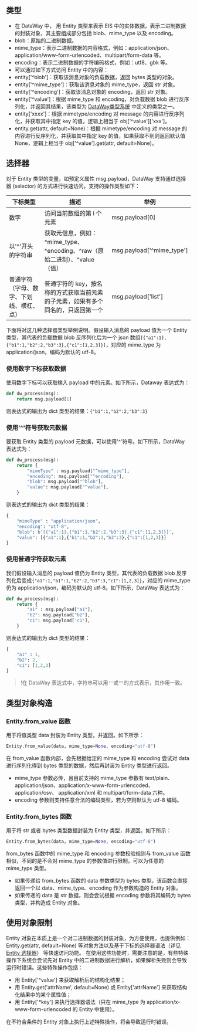 

## 类型
- 在 DataWay 中， 用 Entity 类型来表示 EIS 中的实体数据，表示二进制数据的封装对象，其主要组成部分包括 blob、mime_type 以及 encoding。
 - blob：原始的二进制数据。
 - mime_type：表示二进制数据的内容格式，例如：application/json、application/www-form-urlencoded、multipart/form-data 等。
 - encoding：表示二进制数据的字符编码格式，例如：utf8、gbk 等。
- 可以通过如下方式访问 Entity 中的内容：
 - entity['^blob']：获取该消息对象的负载数据，返回 bytes 类型的对象。
 - entity['^mime_type']：获取该消息对象的 mime_type，返回 str 对象。
 - entity['^encoding']：获取该消息对象的 encoding，返回 str 对象。
 - entity['^value']：根据 mime_type 和 encoding，对负载数据 blob 进行反序列化，并返回其结果，该类型为 [DataWay类型系统](https://cloud.tencent.com/document/product/1270/55572) 中定义的类型之一。
- entity['xxxx']：根据 mimetype/encoding 对 message 的内容进行反序列化，并获取其中指定 key 的值，逻辑上相当于 obj<span>['^value']</span>['xxx']。
- entity.get(attr, default=None)：根据 mimetype/encoding 对 message 的内容进行反序列化，并获取其中指定 key 的值，如果获取不到则返回默认值 None，逻辑上相当于 obj['^value'].get(attr, default=None)。

## 选择器
对于 Entity 类型的变量，如预定义属性 msg.payload，DataWay 支持通过选择器 (selector) 的方式进行快速访问，支持的操作类型如下：

| 下标类型                                 | 描述                                                         | 举例                      |
| ---------------------------------------- | ------------------------------------------------------------ | ------------------------- |
| 数字                                     | 访问当前数组的第 i 个元素                                    | msg.payload[0]            |
| 以'^'开头的字符串                        | 获取元信息，例如：^mime_type、^encoding、^raw（原始二进制）、^value（值） | msg.payload['^mime_type'] |
| 普通字符（字母、数字、下划线、横杠、点） | 普通字符的 key，按名称的方式获取当前元素的子元素，如果有多个同名的，只返回第一个 | msg.payload['list']       |

下面将对这几种选择器类型举例说明。假设输入消息的 payload 值为一个 Entity 类型，其代表的负载数据 blob 反序列化后为一个 json 数组`[{"a1":1},{"b1":1,"b2":2,"b3":3},{"c1":[1,2,3]}]`，对应的 mime_type 为 application/json，编码为默认的 utf-8。

### 使用数字下标获取数据
使用数字下标可以获取输入 payload 中的元素。如下所示，Dataway 表达式为：
```python
def dw_process(msg):
    return msg.payload[1]
```
则表达式的输出为 dict 类型的结果：`{"b1":1,"b2":2,"b3":3}`
### 使用'^'符号获取元数据
要获取 Entity 类型的 payload 元数据，可以使用'^'符号。如下所示，DataWay 表达式为：
```python
def dw_process(msg):
    return {
        "mimeType" : msg.payload["^mime_type"],
        "encoding": msg.payload["^encoding"],
        "blob": msg.payload["^blob"],
        "value": msg.payload["^value"],
    }
```
则表达式的输出为 dict 类型的结果：
```python
{
    "mimeType" : "application/json",
    "encoding": "utf-8",
    "blob": b'[{"a1":1},{"b1":1,"b2":2,"b3":3},{"c1":[1,2,3]}]',
    "value": [{"a1":1},{"b1":1,"b2":2,"b3":3},{"c1":[1,2,3]}]
}
```
### 使用普通字符获取元素
我们假设输入消息的 payload 值仍为 Entity 类型，其代表的负载数据 blob 反序列化后变成`{"a1":1,"b1":1,"b2":2,"b3":3,"c1":[1,2,3]}`，对应的 mime_type 仍为 application/json，编码为默认的 utf-8。如下所示，DataWay 表达式为：
```python
def dw_process(msg):
    return {
        "a1" : msg.payload["a1"],
        "b2": msg.payload["b2"],
        "c1": msg.payload['c1'],
    }
```
则表达式的输出为 dict 类型的结果：
```python
{
    "a1" : 1,
    "b2": 2,
    "c1": [1,2,3]
}
```
>!在 DataWay 表达式中，字符串可以用`''`或`""`的方式表示，其作用一致。

## 类型对象构造
### Entity.from_value 函数
用于将值类型 data 封装为 Entity 类型，并返回。如下所示：
```python
Entity.from_value(data, mime_type=None, encoding="utf-8")
```
在 from_value 函数内部，会先根据给定的 mime_type 和 encoding 尝试对 data 进行序列化得到 bytes 类型的数据，然后再封装为 Entity 类型进行返回。
- mime_type 参数必传，且目前支持的 mime_type 参数有 text/plain、application/json、application/x-www-form-urlencoded、application/csv、 application/xml 和 multipart/form-data 六种。
- encoding 参数则支持任意合法的编码类型，若为空则默认为 utf-8 编码。

### Entity.from_bytes 函数
用于将 str 或者 bytes 类型数据封装为 Entity 类型，并返回。如下所示：
```python
Entity.from_bytes(data, mime_type=None, encoding="utf-8")
```
from_bytes 函数中的 mime_type 和 encoding 参数校验规则与 from_value 函数相似，不同的是不会对 mime_type 的参数值进行限制，可以为任意的 mime_type 类型。
- 如果传递给 from_bytes 函数的 data 参数类型为 bytes 类型，该函数会直接返回一个以 data、mime_type、encoding 作为参数构造的 Entity 对象。
- 如果传递的 data 是 str 数据，则会尝试根据 encoding 参数将其编码为 bytes 类型，并构造成 Entity 对象。

## 使用对象限制
Entity 对象在本质上是一个对二进制数据的封装对象，为方便使用，也提供例如：Entity.get(attr, default=None) 等对象方法以及基于下标的选择器语法（详见[ Entity 选择器](#selectors)） 等快速访问功能。
在使用这些功能时，需要注意的是，有些特殊操作下系统会尝试先对 Entity 中的二进制数据进行解析，如果解析失败则会导致运行时错误。这些特殊操作包括：
- 用 Entity['^value'] 来获取解析后的结构化结果；
- 用 Entity.get('attrName', default=None) 或 Entity['attrName'] 来获取结构化结果中的某个属性值；
- 用 Entity['*key'] 来执行选择器语法（只在 mime_type 为 application/x-www-form-urlencoded 的 Entity 中使用）。

在不符合条件的 Entity 对象上执行上述特殊操作，将会导致运行时错误。
